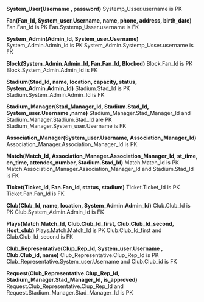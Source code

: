 **System_User(Username , password)**
Systemp_Usser.username is PK

**Fan(Fan_Id, System_user.Username, name, phone, address, birth_date)**
Fan.Fan_Id is PK
Fan.Systemp_Usser.username is FK

**System_Admin(Admin_Id, System_user.Username)**
System_Admin.Admin_Id is PK
System_Admin.Systemp_Usser.username is FK

**Block(System_Admin.Admin_Id, Fan.Fan_Id, Blocked)**
Block.Fan_Id is PK
Block.System_Admin.Admin_Id is FK

**Stadium(Stad_Id, name, location, capacity, status, System_Admin.Admin_Id)**
Stadium.Stad_Id is PK
Stadium.System_Admin.Admin_Id is FK

**Stadium_Manager(Stad_Manager_Id, Stadium.Stad_Id, System_user.Username ,name)**
Stadium_Manager.Stad_Manager_Id and Stadium_Manager.Stadium.Stad_Id are PK
Stadium_Manager.System_user.Username is FK

**Association_Manager(System_user.Username, Association_Manager_Id)**
Association_Manager.Association_Manager_Id is PK

**Match(Match_Id, Association_Manager.Association_Manager_Id, st_time, en_time, attendes_number, Stadium.Stad_Id)**
Match.Match_Id is PK
Match.Association_Manager.Association_Manager_Id and Stadium.Stad_Id is FK

**Ticket(Ticket_Id, Fan.Fan_Id, status, stadium)**
Ticket.Ticket_Id is PK
Ticket.Fan.Fan_Id is FK

**Club(Club_Id, name, location, System_Admin.Admin_Id)**
Club.Club_Id is PK
Club.System_Admin.Admin_Id is FK

**Plays(Match.Match_Id, Club.Club_Id_first, Club.Club_Id_second, Host_club)**
Plays.Match.Match_Id is PK
Club.Club_Id_first and  Club.Club_Id_second is FK


**Club_Representative(Clup_Rep_Id, System_user.Username , Club.Club_id, name)**
Club_Representative.Clup_Rep_Id is PK
Club_Representative.System_user.Username and Club.Club_id is FK

**Request(Club_Representative.Clup_Rep_Id, Stadium_Manager.Stad_Manager_Id, is_approved)**
Request.Club_Representative.Clup_Rep_Id and Request.Stadium_Manager.Stad_Manager_Id is PK















